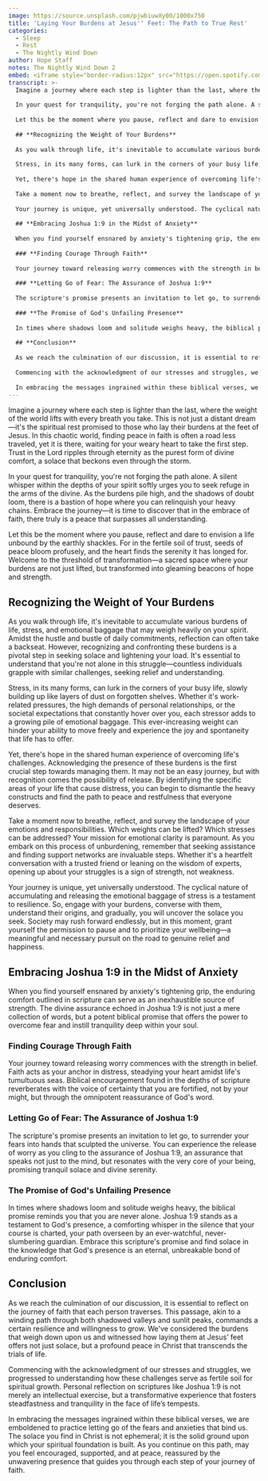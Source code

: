 ```yaml
---
image: https://source.unsplash.com/pjwbiuwXy00/1000x750
title: 'Laying Your Burdens at Jesus'' Feet: The Path to True Rest'
categories:
  - Sleep
  - Rest
  - The Nightly Wind Down
author: Hope Staff
notes: The Nightly Wind Down 2
embed: <iframe style="border-radius:12px" src="https://open.spotify.com/embed/track/3V417nSM4Ilh0Tt5CqustV?utm_source=generator&theme=0" width="100%" height="152" frameBorder="0" allowfullscreen="" allow="autoplay; clipboard-write; encrypted-media; fullscreen; picture-in-picture" loading="lazy"></iframe>
transcript: >-
  Imagine a journey where each step is lighter than the last, where the weight of the world lifts with every breath you take. This is not just a distant dream—it's the spiritual rest promised to those who lay their burdens at the feet of Jesus. In this chaotic world, finding peace in faith is often a road less traveled, yet it is there, waiting for your weary heart to take the first step. Trust in the Lord ripples through eternity as the purest form of divine comfort, a solace that beckons even through the storm.
    
  In your quest for tranquility, you're not forging the path alone. A silent whisper within the depths of your spirit softly urges you to seek refuge in the arms of the divine. As the burdens pile high, and the shadows of doubt loom, there is a bastion of hope where you can relinquish your heavy chains. Embrace the journey—it is time to discover that in the embrace of faith, there truly is a peace that surpasses all understanding.
    
  Let this be the moment where you pause, reflect and dare to envision a life unbound by the earthly shackles. For in the fertile soil of trust, seeds of peace bloom profusely, and the heart finds the serenity it has longed for. Welcome to the threshold of transformation—a sacred space where your burdens are not just lifted, but transformed into gleaming beacons of hope and strength.
    
  ## **Recognizing the Weight of Your Burdens**
    
  As you walk through life, it's inevitable to accumulate various burdens of life, stress, and emotional baggage that may weigh heavily on your spirit. Amidst the hustle and bustle of daily commitments, reflection can often take a backseat. However, recognizing and confronting these burdens is a pivotal step in seeking solace and lightening your load. It's essential to understand that you're not alone in this struggle—countless individuals grapple with similar challenges, seeking relief and understanding.
    
  Stress, in its many forms, can lurk in the corners of your busy life, slowly building up like layers of dust on forgotten shelves. Whether it's work-related pressures, the high demands of personal relationships, or the societal expectations that constantly hover over you, each stressor adds to a growing pile of emotional baggage. This ever-increasing weight can hinder your ability to move freely and experience the joy and spontaneity that life has to offer.
    
  Yet, there's hope in the shared human experience of overcoming life's challenges. Acknowledging the presence of these burdens is the first crucial step towards managing them. It may not be an easy journey, but with recognition comes the possibility of release. By identifying the specific areas of your life that cause distress, you can begin to dismantle the heavy constructs and find the path to peace and restfulness that everyone deserves.
    
  Take a moment now to breathe, reflect, and survey the landscape of your emotions and responsibilities. Which weights can be lifted? Which stresses can be addressed? Your mission for emotional clarity is paramount. As you embark on this process of unburdening, remember that seeking assistance and finding support networks are invaluable steps. Whether it's a heartfelt conversation with a trusted friend or leaning on the wisdom of experts, opening up about your struggles is a sign of strength, not weakness.
    
  Your journey is unique, yet universally understood. The cyclical nature of accumulating and releasing the emotional baggage of stress is a testament to resilience. So, engage with your burdens, converse with them, understand their origins, and gradually, you will uncover the solace you seek. Society may rush forward endlessly, but in this moment, grant yourself the permission to pause and to prioritize your wellbeing—a meaningful and necessary pursuit on the road to genuine relief and happiness.
    
  ## **Embracing Joshua 1:9 in the Midst of Anxiety**
    
  When you find yourself ensnared by anxiety's tightening grip, the enduring comfort outlined in scripture can serve as an inexhaustible source of strength. The divine assurance echoed in Joshua 1:9 is not just a mere collection of words, but a potent biblical promise that offers the power to overcome fear and instill tranquility deep within your soul.
    
  ### **Finding Courage Through Faith**
    
  Your journey toward releasing worry commences with the strength in belief. Faith acts as your anchor in distress, steadying your heart amidst life's tumultuous seas. Biblical encouragement found in the depths of scripture reverberates with the voice of certainty that you are fortified, not by your might, but through the omnipotent reassurance of God's word.
    
  ### **Letting Go of Fear: The Assurance of Joshua 1:9**
    
  The scripture's promise presents an invitation to let go, to surrender your fears into hands that sculpted the universe. You can experience the release of worry as you cling to the assurance of Joshua 1:9, an assurance that speaks not just to the mind, but resonates with the very core of your being, promising tranquil solace and divine serenity.
    
  ### **The Promise of God's Unfailing Presence**
    
  In times where shadows loom and solitude weighs heavy, the biblical promise reminds you that you are never alone. Joshua 1:9 stands as a testament to God's presence, a comforting whisper in the silence that your course is charted, your path overseen by an ever-watchful, never-slumbering guardian. Embrace this scripture's promise and find solace in the knowledge that God's presence is an eternal, unbreakable bond of enduring comfort.
   
  ## **Conclusion**
    
  As we reach the culmination of our discussion, it is essential to reflect on the journey of faith that each person traverses. This passage, akin to a winding path through both shadowed valleys and sunlit peaks, commands a certain resilience and willingness to grow. We've considered the burdens that weigh down upon us and witnessed how laying them at Jesus’ feet offers not just solace, but a profound peace in Christ that transcends the trials of life.
    
  Commencing with the acknowledgment of our stresses and struggles, we progressed to understanding how these challenges serve as fertile soil for spiritual growth. Personal reflection on scriptures like Joshua 1:9 is not merely an intellectual exercise, but a transformative experience that fosters steadfastness and tranquility in the face of life’s tempests.
    
  In embracing the messages ingrained within these biblical verses, we are emboldened to practice letting go of the fears and anxieties that bind us. The solace you find in Christ is not ephemeral; it is the solid ground upon which your spiritual foundation is built. As you continue on this path, may you feel encouraged, supported, and at peace, reassured by the unwavering presence that guides you through each step of your journey of faith.
---
```

Imagine a journey where each step is lighter than the last, where the weight of the world lifts with every breath you take. This is not just a distant dream—it's the spiritual rest promised to those who lay their burdens at the feet of Jesus. In this chaotic world, finding peace in faith is often a road less traveled, yet it is there, waiting for your weary heart to take the first step. Trust in the Lord ripples through eternity as the purest form of divine comfort, a solace that beckons even through the storm.

In your quest for tranquility, you're not forging the path alone. A silent whisper within the depths of your spirit softly urges you to seek refuge in the arms of the divine. As the burdens pile high, and the shadows of doubt loom, there is a bastion of hope where you can relinquish your heavy chains. Embrace the journey—it is time to discover that in the embrace of faith, there truly is a peace that surpasses all understanding.

Let this be the moment where you pause, reflect and dare to envision a life unbound by the earthly shackles. For in the fertile soil of trust, seeds of peace bloom profusely, and the heart finds the serenity it has longed for. Welcome to the threshold of transformation—a sacred space where your burdens are not just lifted, but transformed into gleaming beacons of hope and strength.

## **Recognizing the Weight of Your Burdens**

As you walk through life, it's inevitable to accumulate various burdens of life, stress, and emotional baggage that may weigh heavily on your spirit. Amidst the hustle and bustle of daily commitments, reflection can often take a backseat. However, recognizing and confronting these burdens is a pivotal step in seeking solace and lightening your load. It's essential to understand that you're not alone in this struggle—countless individuals grapple with similar challenges, seeking relief and understanding.

Stress, in its many forms, can lurk in the corners of your busy life, slowly building up like layers of dust on forgotten shelves. Whether it's work-related pressures, the high demands of personal relationships, or the societal expectations that constantly hover over you, each stressor adds to a growing pile of emotional baggage. This ever-increasing weight can hinder your ability to move freely and experience the joy and spontaneity that life has to offer.

Yet, there's hope in the shared human experience of overcoming life's challenges. Acknowledging the presence of these burdens is the first crucial step towards managing them. It may not be an easy journey, but with recognition comes the possibility of release. By identifying the specific areas of your life that cause distress, you can begin to dismantle the heavy constructs and find the path to peace and restfulness that everyone deserves.

Take a moment now to breathe, reflect, and survey the landscape of your emotions and responsibilities. Which weights can be lifted? Which stresses can be addressed? Your mission for emotional clarity is paramount. As you embark on this process of unburdening, remember that seeking assistance and finding support networks are invaluable steps. Whether it's a heartfelt conversation with a trusted friend or leaning on the wisdom of experts, opening up about your struggles is a sign of strength, not weakness.

Your journey is unique, yet universally understood. The cyclical nature of accumulating and releasing the emotional baggage of stress is a testament to resilience. So, engage with your burdens, converse with them, understand their origins, and gradually, you will uncover the solace you seek. Society may rush forward endlessly, but in this moment, grant yourself the permission to pause and to prioritize your wellbeing—a meaningful and necessary pursuit on the road to genuine relief and happiness.

## **Embracing Joshua 1:9 in the Midst of Anxiety**

When you find yourself ensnared by anxiety's tightening grip, the enduring comfort outlined in scripture can serve as an inexhaustible source of strength. The divine assurance echoed in Joshua 1:9 is not just a mere collection of words, but a potent biblical promise that offers the power to overcome fear and instill tranquility deep within your soul.

### **Finding Courage Through Faith**

Your journey toward releasing worry commences with the strength in belief. Faith acts as your anchor in distress, steadying your heart amidst life's tumultuous seas. Biblical encouragement found in the depths of scripture reverberates with the voice of certainty that you are fortified, not by your might, but through the omnipotent reassurance of God's word.

### **Letting Go of Fear: The Assurance of Joshua 1:9**

The scripture's promise presents an invitation to let go, to surrender your fears into hands that sculpted the universe. You can experience the release of worry as you cling to the assurance of Joshua 1:9, an assurance that speaks not just to the mind, but resonates with the very core of your being, promising tranquil solace and divine serenity.

### **The Promise of God's Unfailing Presence**

In times where shadows loom and solitude weighs heavy, the biblical promise reminds you that you are never alone. Joshua 1:9 stands as a testament to God's presence, a comforting whisper in the silence that your course is charted, your path overseen by an ever-watchful, never-slumbering guardian. Embrace this scripture's promise and find solace in the knowledge that God's presence is an eternal, unbreakable bond of enduring comfort.

## **Conclusion**

As we reach the culmination of our discussion, it is essential to reflect on the journey of faith that each person traverses. This passage, akin to a winding path through both shadowed valleys and sunlit peaks, commands a certain resilience and willingness to grow. We've considered the burdens that weigh down upon us and witnessed how laying them at Jesus’ feet offers not just solace, but a profound peace in Christ that transcends the trials of life.

Commencing with the acknowledgment of our stresses and struggles, we progressed to understanding how these challenges serve as fertile soil for spiritual growth. Personal reflection on scriptures like Joshua 1:9 is not merely an intellectual exercise, but a transformative experience that fosters steadfastness and tranquility in the face of life’s tempests.

In embracing the messages ingrained within these biblical verses, we are emboldened to practice letting go of the fears and anxieties that bind us. The solace you find in Christ is not ephemeral; it is the solid ground upon which your spiritual foundation is built. As you continue on this path, may you feel encouraged, supported, and at peace, reassured by the unwavering presence that guides you through each step of your journey of faith.